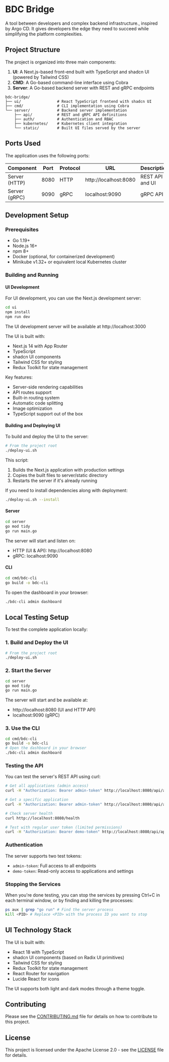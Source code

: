 # BDC Bridge

A tool between developers and complex backend infrastructure., inspired by Argo CD. It gives developers the edge they need to succeed while simplifying the platform complexities.

## Project Structure

The project is organized into three main components:

1. **UI**: A Next.js-based front-end built with TypeScript and shadcn UI (powered by Tailwind CSS)
2. **CMD**: A Go-based command-line interface using Cobra
3. **Server**: A Go-based backend server with REST and gRPC endpoints

```
bdc-bridge/
├── ui/                # React TypeScript frontend with shadcn UI
├── cmd/               # CLI implementation using Cobra
└── server/            # Backend server implementation
    ├── api/           # REST and gRPC API definitions
    ├── auth/          # Authentication and RBAC
    ├── kubernetes/    # Kubernetes client integration
    └── static/        # Built UI files served by the server
```

## Ports Used

The application uses the following ports:

| Component     | Port  | Protocol | URL                     | Description                       |
|--------------|-------|----------|-------------------------|-----------------------------------|
| Server (HTTP) | 8080  | HTTP     | http://localhost:8080   | REST API and UI                  |
| Server (gRPC) | 9090  | gRPC     | localhost:9090          | gRPC API                         |

## Development Setup

### Prerequisites

- Go 1.19+
- Node.js 16+
- npm 8+
- Docker (optional, for containerized development)
- Minikube v1.32+ or equivalent local Kubernetes cluster

### Building and Running

#### UI Development

For UI development, you can use the Next.js development server:

```bash
cd ui
npm install
npm run dev
```

The UI development server will be available at http://localhost:3000

The UI is built with:
- Next.js 14 with App Router
- TypeScript
- shadcn UI components
- Tailwind CSS for styling
- Redux Toolkit for state management

Key features:
- Server-side rendering capabilities
- API routes support
- Built-in routing system
- Automatic code splitting
- Image optimization
- TypeScript support out of the box

#### Building and Deploying UI

To build and deploy the UI to the server:

```bash
# From the project root
./deploy-ui.sh
```

This script:
1. Builds the Next.js application with production settings
2. Copies the built files to server/static directory
3. Restarts the server if it's already running

If you need to install dependencies along with deployment:

```bash
./deploy-ui.sh --install
```

#### Server

```bash
cd server
go mod tidy
go run main.go
```

The server will start and listen on:
- HTTP (UI & API): http://localhost:8080
- gRPC: localhost:9090

#### CLI

```bash
cd cmd/bdc-cli
go build -o bdc-cli
```

To open the dashboard in your browser:
```bash
./bdc-cli admin dashboard
```

## Local Testing Setup

To test the complete application locally:

### 1. Build and Deploy the UI

```bash
# From the project root
./deploy-ui.sh
```

### 2. Start the Server

```bash
cd server
go mod tidy
go run main.go
```

The server will start and be available at:
- http://localhost:8080 (UI and HTTP API)
- localhost:9090 (gRPC)

### 3. Use the CLI

```bash
cd cmd/bdc-cli
go build -o bdc-cli
# Open the dashboard in your browser
./bdc-cli admin dashboard
```

### Testing the API

You can test the server's REST API using curl:

```bash
# Get all applications (admin access)
curl -H "Authorization: Bearer admin-token" http://localhost:8080/api/applications

# Get a specific application
curl -H "Authorization: Bearer admin-token" http://localhost:8080/api/applications/frontend

# Check server health
curl http://localhost:8080/health

# Test with regular user token (limited permissions)
curl -H "Authorization: Bearer demo-token" http://localhost:8080/api/applications
```

### Authentication

The server supports two test tokens:
- `admin-token`: Full access to all endpoints
- `demo-token`: Read-only access to applications and settings

### Stopping the Services

When you're done testing, you can stop the services by pressing Ctrl+C in each terminal window, or by finding and killing the processes:

```bash
ps aux | grep "go run" # Find the server process
kill <PID> # Replace <PID> with the process ID you want to stop
```

## UI Technology Stack

The UI is built with:
- React 18 with TypeScript
- shadcn UI components (based on Radix UI primitives)
- Tailwind CSS for styling
- Redux Toolkit for state management
- React Router for navigation
- Lucide React for icons

The UI supports both light and dark modes through a theme toggle.

## Contributing

Please see the [CONTRIBUTING.md](CONTRIBUTING.md) file for details on how to contribute to this project.

## License

This project is licensed under the Apache License 2.0 - see the [LICENSE](LICENSE) file for details. 